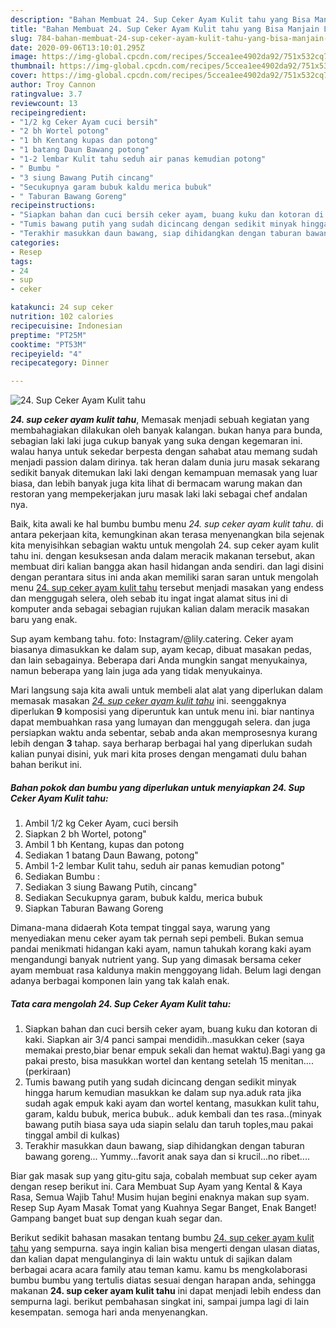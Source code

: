 ```yaml
---
description: "Bahan Membuat 24. Sup Ceker Ayam Kulit tahu yang Bisa Manjain Lidah"
title: "Bahan Membuat 24. Sup Ceker Ayam Kulit tahu yang Bisa Manjain Lidah"
slug: 784-bahan-membuat-24-sup-ceker-ayam-kulit-tahu-yang-bisa-manjain-lidah
date: 2020-09-06T13:10:01.295Z
image: https://img-global.cpcdn.com/recipes/5ccea1ee4902da92/751x532cq70/24-sup-ceker-ayam-kulit-tahu-foto-resep-utama.jpg
thumbnail: https://img-global.cpcdn.com/recipes/5ccea1ee4902da92/751x532cq70/24-sup-ceker-ayam-kulit-tahu-foto-resep-utama.jpg
cover: https://img-global.cpcdn.com/recipes/5ccea1ee4902da92/751x532cq70/24-sup-ceker-ayam-kulit-tahu-foto-resep-utama.jpg
author: Troy Cannon
ratingvalue: 3.7
reviewcount: 13
recipeingredient:
- "1/2 kg Ceker Ayam cuci bersih"
- "2 bh Wortel potong"
- "1 bh Kentang kupas dan potong"
- "1 batang Daun Bawang potong"
- "1-2 lembar Kulit tahu seduh air panas kemudian potong"
- " Bumbu "
- "3 siung Bawang Putih cincang"
- "Secukupnya garam bubuk kaldu merica bubuk"
- " Taburan Bawang Goreng"
recipeinstructions:
- "Siapkan bahan dan cuci bersih ceker ayam, buang kuku dan kotoran di kaki. Siapkan air 3/4 panci sampai mendidih..masukkan ceker (saya memakai presto,biar benar empuk sekali dan hemat waktu).Bagi yang ga pakai presto, bisa masukkan wortel dan kentang setelah 15 menitan....(perkiraan)"
- "Tumis bawang putih yang sudah dicincang dengan sedikit minyak hingga harum kemudian masukkan ke dalam sup nya.aduk rata jika sudah agak empuk kaki ayam dan wortel kentang, masukkan kulit tahu, garam, kaldu bubuk, merica bubuk.. aduk kembali dan tes rasa..(minyak bawang putih biasa saya uda siapin selalu dan taruh toples,mau pakai tinggal ambil di kulkas)"
- "Terakhir masukkan daun bawang, siap dihidangkan dengan taburan bawang goreng... Yummy...favorit anak saya dan si krucil...no ribet...."
categories:
- Resep
tags:
- 24
- sup
- ceker

katakunci: 24 sup ceker 
nutrition: 102 calories
recipecuisine: Indonesian
preptime: "PT25M"
cooktime: "PT53M"
recipeyield: "4"
recipecategory: Dinner

---
```



![24. Sup Ceker Ayam Kulit tahu](https://img-global.cpcdn.com/recipes/5ccea1ee4902da92/751x532cq70/24-sup-ceker-ayam-kulit-tahu-foto-resep-utama.jpg)

<b><i>24. sup ceker ayam kulit tahu</i></b>, Memasak menjadi sebuah kegiatan yang membahagiakan dilakukan oleh banyak kalangan. bukan hanya para bunda, sebagian laki laki juga cukup banyak yang suka dengan kegemaran ini. walau hanya untuk sekedar berpesta dengan sahabat atau memang sudah menjadi passion dalam dirinya. tak heran dalam dunia juru masak sekarang sedikit banyak ditemukan laki laki dengan kemampuan memasak yang luar biasa, dan lebih banyak juga kita lihat di bermacam warung makan dan restoran yang mempekerjakan juru masak laki laki sebagai chef andalan nya.

Baik, kita awali ke hal bumbu bumbu menu <i>24. sup ceker ayam kulit tahu</i>. di antara pekerjaan kita, kemungkinan akan terasa menyenangkan bila sejenak kita menyisihkan sebagian waktu untuk mengolah 24. sup ceker ayam kulit tahu ini. dengan kesuksesan anda dalam meracik makanan tersebut, akan membuat diri kalian bangga akan hasil hidangan anda sendiri. dan lagi disini dengan perantara situs ini anda akan memiliki saran saran untuk mengolah menu <u>24. sup ceker ayam kulit tahu</u> tersebut menjadi masakan yang endess dan menggugah selera, oleh sebab itu ingat ingat alamat situs ini di komputer anda sebagai sebagian rujukan kalian dalam meracik masakan baru yang enak.

Sup ayam kembang tahu. foto: Instagram/@lily.catering. Ceker ayam biasanya dimasukkan ke dalam sup, ayam kecap, dibuat masakan pedas, dan lain sebagainya. Beberapa dari Anda mungkin sangat menyukainya, namun beberapa yang lain juga ada yang tidak menyukainya.


Mari langsung saja kita awali untuk membeli alat alat yang diperlukan dalam memasak masakan <u><i>24. sup ceker ayam kulit tahu</i></u> ini. seenggaknya diperlukan <b>9</b> komposisi yang diperuntuk kan untuk menu ini. biar nantinya dapat membuahkan rasa yang lumayan dan menggugah selera. dan juga persiapkan waktu anda sebentar, sebab anda akan memprosesnya kurang lebih dengan <b>3</b> tahap. saya berharap berbagai hal yang diperlukan sudah kalian punyai disini, yuk mari kita proses dengan mengamati dulu bahan bahan berikut ini.

<!--inarticleads1-->

##### Bahan pokok dan bumbu yang diperlukan untuk menyiapkan 24. Sup Ceker Ayam Kulit tahu:

1. Ambil 1/2 kg Ceker Ayam, cuci bersih
1. Siapkan 2 bh Wortel, potong&#34;
1. Ambil 1 bh Kentang, kupas dan potong
1. Sediakan 1 batang Daun Bawang, potong&#34;
1. Ambil 1-2 lembar Kulit tahu, seduh air panas kemudian potong&#34;
1. Sediakan  Bumbu :
1. Sediakan 3 siung Bawang Putih, cincang&#34;
1. Sediakan Secukupnya garam, bubuk kaldu, merica bubuk
1. Siapkan  Taburan Bawang Goreng


Dimana-mana didaerah Kota tempat tinggal saya, warung yang menyediakan menu ceker ayam tak pernah sepi pembeli. Bukan semua pandai menikmati hidangan kaki ayam, namun tahukah korang kaki ayam mengandungi banyak nutrient yang. Sup yang dimasak bersama ceker ayam membuat rasa kaldunya makin menggoyang lidah. Belum lagi dengan adanya berbagai komponen lain yang tak kalah enak. 

<!--inarticleads2-->

##### Tata cara mengolah 24. Sup Ceker Ayam Kulit tahu:

1. Siapkan bahan dan cuci bersih ceker ayam, buang kuku dan kotoran di kaki. Siapkan air 3/4 panci sampai mendidih..masukkan ceker (saya memakai presto,biar benar empuk sekali dan hemat waktu).Bagi yang ga pakai presto, bisa masukkan wortel dan kentang setelah 15 menitan....(perkiraan)
1. Tumis bawang putih yang sudah dicincang dengan sedikit minyak hingga harum kemudian masukkan ke dalam sup nya.aduk rata jika sudah agak empuk kaki ayam dan wortel kentang, masukkan kulit tahu, garam, kaldu bubuk, merica bubuk.. aduk kembali dan tes rasa..(minyak bawang putih biasa saya uda siapin selalu dan taruh toples,mau pakai tinggal ambil di kulkas)
1. Terakhir masukkan daun bawang, siap dihidangkan dengan taburan bawang goreng... Yummy...favorit anak saya dan si krucil...no ribet....


Biar gak masak sup yang gitu-gitu saja, cobalah membuat sup ceker ayam dengan resep berikut ini. Cara Membuat Sup Ayam yang Kental &amp; Kaya Rasa, Semua Wajib Tahu! Musim hujan begini enaknya makan sup syam. Resep Sup Ayam Masak Tomat yang Kuahnya Segar Banget, Enak Banget! Gampang banget buat sup dengan kuah segar dan. 

Berikut sedikit bahasan masakan tentang bumbu <u>24. sup ceker ayam kulit tahu</u> yang sempurna. saya ingin kalian bisa mengerti dengan ulasan diatas, dan kalian dapat mengulanginya di lain waktu untuk di sajikan dalam berbagai acara acara family atau teman kamu. kamu bs mengkolaborasi bumbu bumbu yang tertulis diatas sesuai dengan harapan anda, sehingga makanan <b>24. sup ceker ayam kulit tahu</b> ini dapat menjadi lebih endess dan sempurna lagi. berikut pembahasan singkat ini, sampai jumpa lagi di lain kesempatan. semoga hari anda menyenangkan.
